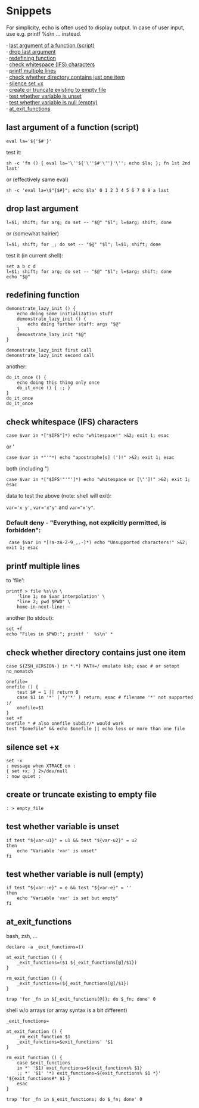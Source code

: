 
Snippets
========

For simplicity, echo is often used to display output. In case of
user input, use e.g. printf %s\\n ... instead.

· [last argument of a function (script)](#last-argument-of-a-function-script)\
· [drop last argument](#drop-last-argument)\
· [redefining function](#redefining-function)\
· [check whitespace (IFS) characters](#check-whitespace-IFS-characters)\
· [printf multiple lines](#printf-multiple-lines)\
· [check whether directory contains just one item](#check-whether-directory-contains-just-one-item)\
· [silence set +x](#silence-set-x)\
· [create or truncate existing to empty file](#create-or-truncate-existing-to-empty-file)\
· [test whether variable is unset](#test-whether-variable-is-unset)\
· [test whether variable is null (empty)](#test-whether-variable-is-null-empty)\
· [at_exit_functions](#at_exit_functions)


last argument of a function (script)
------------------------------------

    eval la='${'$#'}'

test it:

    sh -c 'fn () { eval la='\''${'\''$#'\''}'\''; echo $la; }; fn 1st 2nd last'

or (effectively same eval)

    sh -c 'eval la=\$"{$#}"; echo $la' 0 1 2 3 4 5 6 7 8 9 a last


drop last argument
------------------

    l=$1; shift; for arg; do set -- "$@" "$l"; l=$arg; shift; done

or (somewhat hairier)

    l=$1; shift; for _; do set -- "$@" "$l"; l=$1; shift; done

test it (in current shell):

    set a b c d
    l=$1; shift; for arg; do set -- "$@" "$l"; l=$arg; shift; done
    echo "$@"

redefining function
-------------------

    demonstrate_lazy_init () {
        echo doing some initialization stuff
        demonstrate_lazy_init () {
            echo doing further stuff: args "$@"
        }
        demonstrate_lazy_init "$@"
    }

    demonstrate_lazy_init first call
    demonstrate_lazy_init second call

another:

    do_it_once () {
        echo doing this thing only once
        do_it_once () { :; }
    }
    do_it_once
    do_it_once

check whitespace (IFS) characters
---------------------------------

    case $var in *["$IFS"]*) echo "whitespace!" >&2; exit 1; esac

or '

    case $var in *"'"*) echo "apostrophe[s] (')!" >&2; exit 1; esac

both (including ")

    case $var in *["$IFS'"'"']*) echo "whitespace or [\"']!" >&2; exit 1; esac

data to test the above (note: shell will exit):

`var='x y'`, `var='x"y'` and `var="x'y"`.


### Default deny - "Everything, not explicitly permitted, is forbidden":

     case $var in *[!a-zA-Z-9_,.-]*) echo "Unsupported characters!" >&2; exit 1; esac


printf multiple lines
---------------------

to 'file':

    printf > file %s\\n \
        'line 1; no $var interpolation' \
        "line 2; pwd $PWD" \
        home-in-next-line: ~

another (to stdout):

    set +f
    echo "Files in $PWD:"; printf '  %s\n' *


check whether directory contains just one item
----------------------------------------------

    case ${ZSH_VERSION-} in *.*) PATH=/ emulate ksh; esac # or setopt no_nomatch

    onefile=
    onefile () {
        test $# = 1 || return 0
        case $1 in '*' | */'*' ) return; esac # filename '*' not supported ;/
        onefile=$1
    }
    set +f
    onefile * # also onefile subdir/* would work
    test "$onefile" && echo $onefile || echo less or more than one file


silence set +x
--------------

    set -x
    : message when XTRACE on :
    { set +x; } 2>/dev/null
    : now quiet :


create or truncate existing to empty file
-----------------------------------------

    : > empty_file


test whether variable is unset
------------------------------

    if test "${var-u1}" = u1 && test "${var-u2}" = u2
    then
        echo "Variable 'var' is unset"
    fi

test whether variable is null (empty)
-------------------------------------

    if test "${var:-e}" = e && test "${var-e}" = ''
    then
        echo "Variable 'var' is set but empty"
    fi

at_exit_functions
-----------------

bash, zsh, ...

    declare -a _exit_functions=()

    at_exit_function () {
        _exit_functions=($1 ${_exit_functions[@]/$1})
    }

    rm_exit_function () {
        _exit_functions=(${_exit_functions[@]/$1})
    }

    trap 'for _fn in ${_exit_functions[@]}; do $_fn; done' 0

shell w/o arrays (or array syntax is a bit different)

    _exit_functions=

    at_exit_function () {
        _rm_exit_function $1
        _exit_functions=$exit_functions' '$1
    }

    rm_exit_function () {
        case $exit_functions
        in *' '$1) exit_functions=${exit_functions% $1}
        ;; *' '$1' '*) exit_functions=${exit_functions% $1 *}' '${exit_functions#* $1 }
        esac
    }

    trap 'for _fn in $_exit_functions; do $_fn; done' 0
